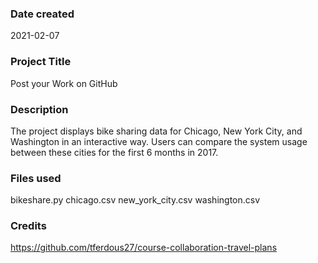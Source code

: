 ### Date created
2021-02-07

### Project Title
Post your Work on GitHub

### Description
The project displays bike sharing data for Chicago, New York City, and
Washington in an interactive way. Users can compare the system usage between
these cities for the first 6 months in 2017.

### Files used
bikeshare.py
chicago.csv
new_york_city.csv
washington.csv

### Credits
https://github.com/tferdous27/course-collaboration-travel-plans
